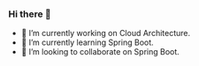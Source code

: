 ### Hi there 👋

<!--
**Navin3d/Navin3d** is a ✨ _special_ ✨ repository because its `README.md` (this file) appears on your GitHub profile.

- 🤔 I’m looking for help with ...
- 💬 Ask me about ...
- 📫 How to reach me: ...
- 😄 Pronouns: ...
- ⚡ Fun fact: ...

Here are some ideas to get you started:
-->
- 🔭 I’m currently working on Cloud Architecture.
- 🌱 I’m currently learning Spring Boot.
- 👯 I’m looking to collaborate on Spring Boot.
